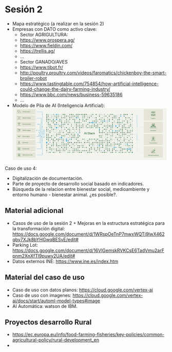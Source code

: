 # Sesión 2

- Mapa estratégico (a realizar en la sesión 2)
- Empresas con DATO como activo clave:
  -  Sector AGRIGULTURA:
    -  https://www.prospera.ag/
    -  https://www.fieldin.com/
    -  https://trellis.ag/
    -  ...
  -  Sector GANADO/AVES
    -  https://www.tibot.fr/
    -  http://poultry.proultry.com/videos/faromatics/chickenboy-the-smart-broiler-robot
    -  https://www.tastingtable.com/754854/how-artificial-intelligence-could-change-the-dairy-farming-industry/
    -  https://www.bbc.com/news/business-59635186
    -  ...
- Modelo de Pila de AI (Inteligencia Artificial): 
![AISTACK](./aistack.png)

Caso de uso 4:

- Digitalización de documentación.
- Parte de proyecto de desarrollo social basado en indicadores.
- Búsqueda de la relacion entre bienestar social, medioambiente y entorno humano - bienestar animal. ¿es posible?.


## Material adicional

- Casos de uso de la sesión 2 + Mejoras en la estructura estratégica para la transformación digital: https://docs.google.com/document/d/1WRspOeTnP7mwxWQTj9lwX462qby7XJk8bYHGwqBESvE/edit#
- Parking Lot: https://docs.google.com/document/d/16VlGemskRVKCsE6TadVmu2arFpnm2XnXfTl9puwy2UA/edit#
- Datos externos INE: https://www.ine.es/index.htm

## Material del caso de uso
- Caso de uso con datos planos: https://cloud.google.com/vertex-ai
- Caso de uso con imagenes: https://cloud.google.com/vertex-ai/docs/start/automl-model-types#image
- AI Automática: watson de IBM.

## Proyectos desarrollo Rural
- https://ec.europa.eu/info/food-farming-fisheries/key-policies/common-agricultural-policy/rural-development_en
- 
